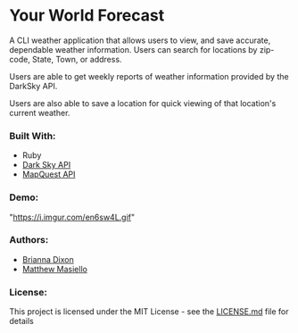 # Your World Forecast
A CLI weather application that allows users to view, and save accurate, dependable weather information. Users can search for locations by zip-code, State, Town, or address.

Users are able to get weekly reports of weather information provided by the DarkSky API.

Users are also able to save a location for quick viewing of that location's current weather.

### Built With:
 - Ruby 
 - [Dark Sky API](https://darksky.net/dev)  
 - [MapQuest API](https://developer.mapquest.com/documentation/)

### Demo:
"https://i.imgur.com/en6sw4L.gif"

### Authors:
 - [Brianna Dixon](https://github.com/bdix1111)
 - [Matthew Masiello](https://github.com/sotek222)

 ### License:
 This project is licensed under the MIT License - see the [LICENSE.md](LICENSE.md) file for details
